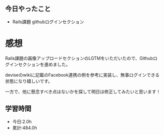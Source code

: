## 今日やったこと
- Rails課題 githubログインセクション

# 感想
Rails課題の画像アップロードセクションのLGTMをいただいたので、Githubログインセクションを進めました。

deviseのwikiに記載のFacebook連携の例を参考に実装し、無事ログインできる状態になり嬉しいです。

一方で、他に懸念すべき点はないかを探して明日は修正してみたいと思います！

## 学習時間
- 今日:2.0h
- 累計:484.0h
